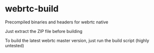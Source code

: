 # webrtc-build
Precompiled binaries and headers for webrtc native

Just extract the ZIP file before building

To build the latest webrtc master version, just run the build script (highly untested)
